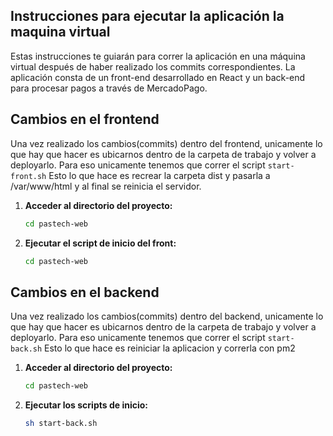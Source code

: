 ## Instrucciones para ejecutar la aplicación la maquina virtual

Estas instrucciones te guiarán para correr la aplicación en una máquina virtual después de haber realizado los commits correspondientes. La aplicación consta de un front-end desarrollado en React y un back-end para procesar pagos a través de MercadoPago.

## Cambios en el frontend
Una vez realizado los cambios(commits) dentro del frontend, unicamente lo que hay que hacer es ubicarnos
dentro de la carpeta de trabajo y volver a deployarlo. Para eso unicamente tenemos que correr el script 
`start-front.sh`  Esto lo que hace es recrear la carpeta dist y 
pasarla a /var/www/html y al final se reinicia el servidor.

1. **Acceder al directorio del proyecto:**
   ```bash
   cd pastech-web
   ```

2. **Ejecutar el script de inicio del front:**

   ```bash
   cd pastech-web
   ```
## Cambios en el backend
Una vez realizado los cambios(commits) dentro del backend, unicamente lo que hay que hacer es ubicarnos
dentro de la carpeta de trabajo y volver a deployarlo. Para eso unicamente tenemos que correr el script 
`start-back.sh`  Esto lo que hace es reiniciar la aplicacion y correrla con pm2

1. **Acceder al directorio del proyecto:**
   ```bash
   cd pastech-web
   ```

2. **Ejecutar los scripts de inicio:**

   ```bash
   sh start-back.sh
   ```


